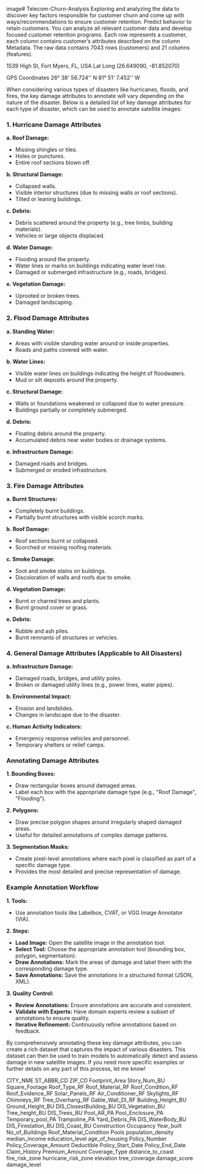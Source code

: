 image# Telecom-Churn-Analysis Exploring and analyzing the data to discover key factors responsible for customer churn and come up with ways/recommendations to ensure customer retention. Predict behavior to retain customers. You can analyze all relevant customer data and develop focused customer retention programs. Each row represents a customer, each column contains customer’s attributes described on the column Metadata. The raw data contains 7043 rows (customers) and 21 columns (features). 


















1539 High St, Fort Myers, FL, USA
Lat Long
(26.649090, -81.852070)


GPS Coordinates
26° 38' 56.724'' N
81° 51' 7.452'' W















When considering various types of disasters like hurricanes, floods, and fires, the key damage attributes to annotate will vary depending on the nature of the disaster. Below is a detailed list of key damage attributes for each type of disaster, which can be used to annotate satellite images:

### 1. Hurricane Damage Attributes

**a. Roof Damage:**
- Missing shingles or tiles.
- Holes or punctures.
- Entire roof sections blown off.

**b. Structural Damage:**
- Collapsed walls.
- Visible interior structures (due to missing walls or roof sections).
- Tilted or leaning buildings.

**c. Debris:**
- Debris scattered around the property (e.g., tree limbs, building materials).
- Vehicles or large objects displaced.

**d. Water Damage:**
- Flooding around the property.
- Water lines or marks on buildings indicating water level rise.
- Damaged or submerged infrastructure (e.g., roads, bridges).

**e. Vegetation Damage:**
- Uprooted or broken trees.
- Damaged landscaping.

### 2. Flood Damage Attributes

**a. Standing Water:**
- Areas with visible standing water around or inside properties.
- Roads and paths covered with water.

**b. Water Lines:**
- Visible water lines on buildings indicating the height of floodwaters.
- Mud or silt deposits around the property.

**c. Structural Damage:**
- Walls or foundations weakened or collapsed due to water pressure.
- Buildings partially or completely submerged.

**d. Debris:**
- Floating debris around the property.
- Accumulated debris near water bodies or drainage systems.

**e. Infrastructure Damage:**
- Damaged roads and bridges.
- Submerged or eroded infrastructure.

### 3. Fire Damage Attributes

**a. Burnt Structures:**
- Completely burnt buildings.
- Partially burnt structures with visible scorch marks.

**b. Roof Damage:**
- Roof sections burnt or collapsed.
- Scorched or missing roofing materials.

**c. Smoke Damage:**
- Soot and smoke stains on buildings.
- Discoloration of walls and roofs due to smoke.

**d. Vegetation Damage:**
- Burnt or charred trees and plants.
- Burnt ground cover or grass.

**e. Debris:**
- Rubble and ash piles.
- Burnt remnants of structures or vehicles.

### 4. General Damage Attributes (Applicable to All Disasters)

**a. Infrastructure Damage:**
- Damaged roads, bridges, and utility poles.
- Broken or damaged utility lines (e.g., power lines, water pipes).

**b. Environmental Impact:**
- Erosion and landslides.
- Changes in landscape due to the disaster.

**c. Human Activity Indicators:**
- Emergency response vehicles and personnel.
- Temporary shelters or relief camps.

### Annotating Damage Attributes

**1. Bounding Boxes:**
- Draw rectangular boxes around damaged areas.
- Label each box with the appropriate damage type (e.g., "Roof Damage", "Flooding").

**2. Polygons:**
- Draw precise polygon shapes around irregularly shaped damaged areas.
- Useful for detailed annotations of complex damage patterns.

**3. Segmentation Masks:**
- Create pixel-level annotations where each pixel is classified as part of a specific damage type.
- Provides the most detailed and precise representation of damage.

### Example Annotation Workflow

**1. Tools:**
- Use annotation tools like Labelbox, CVAT, or VGG Image Annotator (VIA).

**2. Steps:**
- **Load Image:** Open the satellite image in the annotation tool.
- **Select Tool:** Choose the appropriate annotation tool (bounding box, polygon, segmentation).
- **Draw Annotations:** Mark the areas of damage and label them with the corresponding damage type.
- **Save Annotations:** Save the annotations in a structured format (JSON, XML).

**3. Quality Control:**
- **Review Annotations:** Ensure annotations are accurate and consistent.
- **Validate with Experts:** Have domain experts review a subset of annotations to ensure quality.
- **Iterative Refinement:** Continuously refine annotations based on feedback.

By comprehensively annotating these key damage attributes, you can create a rich dataset that captures the impact of various disasters. This dataset can then be used to train models to automatically detect and assess damage in new satellite images. If you need more specific examples or further details on any part of this process, let me know!






CITY_NME	ST_ABBR_CD	ZIP_CD	Footprint_Area	Story_Num_BU	Square_Footage	Roof_Type_RF	Roof_Material_RF	Roof_Condition_RF	Roof_Evidence_RF	Solar_Panels_RF	Air_Conditioner_RF	Skylights_RF	Chimneys_RF	Tree_Overhang_RF	Gable_Wall_DI_RF	Building_Height_BU	Ground_Height_BU	DIS_ClosestBuilding_BU	DIS_Vegetation_BU	Tree_height_BU	DIS_Trees_BU	Pool_AR_PA	Pool_Enclosure_PA	Temporary_pool_PA	Trampoline_PA	Yard_Debris_PA	DIS_WaterBody_BU	DIS_Firestation_BU	DIS_Coast_BU	Construction	Occupancy	Year_built	No_of_Buildings	Roof_Material_Condition	Pools	population_density	median_income	education_level	age_of_housing	Policy_Number	Policy_Coverage_Amount	Deductible	Policy_Start_Date	Policy_End_Date	Claim_History	Premium_Amount	Coverage_Type	distance_to_coast	fire_risk_zone	hurricane_risk_zone	elevation	tree_coverage	damage_score	damage_level
